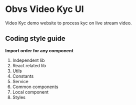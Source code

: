 # Obvs Video Kyc UI
Video Kyc demo website to process kyc on live stream video.

## Coding style guide

**Import order for any component**

1. Independent lib
2. React related lib
3. Utils
4. Constants
5. Service
6. Common components
7. Local component
8. Styles
